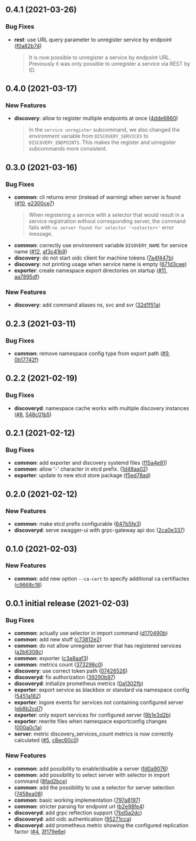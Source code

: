 ## 0.4.1 (2021-03-26)


### Bug Fixes

* **rest**: use URL query parameter to unregister service by endpoint ([f0a82b74](https://github.com/postfinance/discovery/commit/f0a82b74))
  > It is now possible to unregister a service by endpoint URL. Previously it was only possible to unregister
  > a service via REST by ID.



## 0.4.0 (2021-03-17)


### New Features

* **discovery**: allow to register multiple endpoints at once ([4dde6860](https://github.com/postfinance/discovery/commit/4dde6860))
  > In the `service unregister` subcommand, we also changed the environment variable from
  > `DISCOVERY_SERVICES` to `DISCOVERY_ENDPOINTS`. This makes the
  > register and unregister subcommands more consistent.



## 0.3.0 (2021-03-16)


### Bug Fixes

* **common**: cli returns error (instead of warning) when server is found ([#10](https://github.com/postfinance/discovery/issues/10), [e2300ce7](https://github.com/postfinance/discovery/commit/e2300ce7))
  > When registering a service with a selector that would result in a
  > service registration without corresponding server, the command
  > fails with `no server found for selector '<selector>'` error message.
* **common**: correctly use environment variable `DISOVERY_NAME` for service name ([#12](https://github.com/postfinance/discovery/issues/12), [af3c41b9](https://github.com/postfinance/discovery/commit/af3c41b9))
* **discovery**: do not start oidc client for machine tokens ([7a4f447b](https://github.com/postfinance/discovery/commit/7a4f447b))
* **discovery**: not printing usage when service name is empty ([671d3cee](https://github.com/postfinance/discovery/commit/671d3cee))
* **exporter**: create namespace export directories on startup ([#11](https://github.com/postfinance/discovery/issues/11), [aa7895df](https://github.com/postfinance/discovery/commit/aa7895df))


### New Features

* **discovery**: add command aliases ns, svc and svr ([32d1f51a](https://github.com/postfinance/discovery/commit/32d1f51a))



## 0.2.3 (2021-03-11)


### Bug Fixes

* **common**: remove namespace config type from export path ([#9](https://github.com/postfinance/discovery/issues/9), [0b17742f](https://github.com/postfinance/discovery/commit/0b17742f))



## 0.2.2 (2021-02-19)


### Bug Fixes

* **discoveryd**: namespace cache works with multiple discovery instances ([#8](https://github.com/postfinance/discovery/issues/8), [548c01b5](https://github.com/postfinance/discovery/commit/548c01b5))



## 0.2.1 (2021-02-12)


### Bug Fixes

* **common**: add exporter and discovery systemd files ([f15a4e81](https://github.com/postfinance/discovery/commit/f15a4e81))
* **common**: allow '-' character in etcd prefix. ([1d48aa02](https://github.com/postfinance/discovery/commit/1d48aa02))
* **exporter**: update to new etcd store package ([f5ed78ad](https://github.com/postfinance/discovery/commit/f5ed78ad))



## 0.2.0 (2021-02-12)


### New Features

* **common**: make etcd prefix configurable ([647b5fe3](https://github.com/postfinance/discovery/commit/647b5fe3))
* **discoveryd**: serve swagger-ui with grpc-gateway api doc ([2ca0e337](https://github.com/postfinance/discovery/commit/2ca0e337))



## 0.1.0 (2021-02-03)

### New Features

* **common**: add new option `--ca-cert` to specify additional ca certifiactes ([c9668c18](https://github.com/postfinance/discovery/commit/c9668c18))



## 0.0.1 initial release (2021-02-03)

### Bug Fixes

* **common**: actually use selector in import command ([d170490b](https://github.com/postfinance/discovery/commit/d170490b))
* **common**: add new stuff ([c73812e2](https://github.com/postfinance/discovery/commit/c73812e2))
* **common**: do not allow unregister server that has registered services ([a2b6308c](https://github.com/postfinance/discovery/commit/a2b6308c))
* **common**: exporter ([c3a8aaf3](https://github.com/postfinance/discovery/commit/c3a8aaf3))
* **common**: metrics count ([373298c0](https://github.com/postfinance/discovery/commit/373298c0))
* **discovery**: use correct token path ([07426526](https://github.com/postfinance/discovery/commit/07426526))
* **discoveryd**: fix authorization ([39290b97](https://github.com/postfinance/discovery/commit/39290b97))
* **discoveryd**: initialize prometheus metrics ([0a1302fb](https://github.com/postfinance/discovery/commit/0a1302fb))
* **exporter**: export service as blackbox or standard via namespace config ([5451a182](https://github.com/postfinance/discovery/commit/5451a182))
* **exporter**: ingore events for services not containing configured server ([eb8b2cd7](https://github.com/postfinance/discovery/commit/eb8b2cd7))
* **exporter**: only export services for configured server ([9b1e3d2b](https://github.com/postfinance/discovery/commit/9b1e3d2b))
* **exporter**: rewrite files when namespace exportconfig changes ([000a0c1a](https://github.com/postfinance/discovery/commit/000a0c1a))
* **server**: metric discovery_services_count metrics is now correctly calculated ([#5](https://github.com/postfinance/discovery/issues/5), [c8ec60c0](https://github.com/postfinance/discovery/commit/c8ec60c0))

### New Features

* **common**: add possibility to enable/disable a server ([fd0a9076](https://github.com/postfinance/discovery/commit/fd0a9076))
* **common**: add possibility to select server with selector in import command ([8fad2bce](https://github.com/postfinance/discovery/commit/8fad2bce))
* **common**: add the possibility to use a selector for server selection ([7458ea08](https://github.com/postfinance/discovery/commit/7458ea08))
* **common**: basic working implementation ([797a8197](https://github.com/postfinance/discovery/commit/797a8197))
* **common**: stricter parsing for endpoint url ([b2e98fe4](https://github.com/postfinance/discovery/commit/b2e98fe4))
* **discoveryd**: add grpc reflection support ([7bd5a2dc](https://github.com/postfinance/discovery/commit/7bd5a2dc))
* **discoveryd**: add oidc authentication ([95271cca](https://github.com/postfinance/discovery/commit/95271cca))
* **discoveryd**: add prometheus metric showing the configured replication factor ([#4](https://github.com/postfinance/discovery/issues/4), [3f179e6e](https://github.com/postfinance/discovery/commit/3f179e6e))
